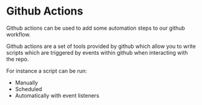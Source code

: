 # Github Actions

Github actions can be used to add some automation steps to our github workflow.

Github actions are a set of tools provided by github which allow you to write scripts which are triggered by events within github when interacting with the repo.

For instance a script can be run:

- Manually
- Scheduled
- Automatically with event listeners
